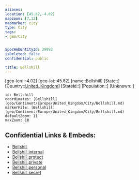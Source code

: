 ```yaml
---
aliases: 
location: [45.82,-4.02]
mapzoom: [7,12] 
mapmarker: city 
type: City
tags:
- geo/City


SpocWebEntityId: 29092
isDeleted: false
confidential: public

title: Bellshill
---
```

[geo-lon::-4.02]
[geo-lat::45.82]
[name::Bellshill]
[State::]
[Country::[United_Kingdom](geo/Continent/Europe/United_Kingdom.md)]
[StateId::]
[Population::]
[Unknown::]


```leaflet
id: Bellshill
coordinates: [Bellshill](geo/Continent/Europe/United_Kingdom/City/Bellshill.md)
markerFile: [Bellshill](geo/Continent/Europe/United_Kingdom/City/Bellshill.md)
defaultZoom: 11 
maxZoom: 18
```


## Confidential Links & Embeds: 
- [Bellshill](../../../../../../_public/geo/Continent/Europe/United_Kingdom/City/Bellshill.md) 
- [Bellshill.internal](../../../../../../_internal/geo/Continent/Europe/United_Kingdom/City/Bellshill.internal.md) 
- [Bellshill.protect](../../../../../../_protect/geo/Continent/Europe/United_Kingdom/City/Bellshill.protect.md) 
- [Bellshill.private](../../../../../../_private/geo/Continent/Europe/United_Kingdom/City/Bellshill.private.md) 
- [Bellshill.personal](../../../../../../_personal/geo/Continent/Europe/United_Kingdom/City/Bellshill.personal.md) 
- [Bellshill.secret](../../../../../../_secret/geo/Continent/Europe/United_Kingdom/City/Bellshill.secret.md) 
